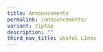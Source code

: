 ```yaml
---
title: Announcements
permalink: /announcements/
variant: tiptap
description: ""
third_nav_title: Useful Links
---
```

<p></p>